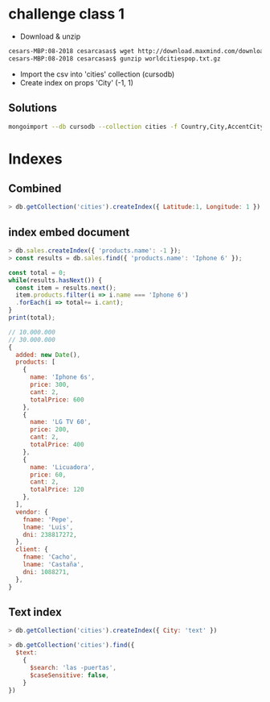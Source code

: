 # challenge class 1
- Download & unzip
```bash
cesars-MBP:08-2018 cesarcasas$ wget http://download.maxmind.com/download/worldcities/worldcitiespop.txt.gz  
cesars-MBP:08-2018 cesarcasas$ gunzip worldcitiespop.txt.gz
```

- Import the csv into 'cities' collection (cursodb)
- Create index on props 'City' (-1, 1)
## Solutions
```bash
mongoimport --db cursodb --collection cities -f Country,City,AccentCity,Region,Population,Latitude,Longitude --type csv --file worldcitiespop.txt

```

# Indexes
## Combined
```javascript
> db.getCollection('cities').createIndex({ Latitude:1, Longitude: 1 })
```

## index embed document
```javascript
> db.sales.createIndex({ 'products.name': -1 });
> const results = db.sales.find({ 'products.name': 'Iphone 6' });

const total = 0;
while(results.hasNext()) {
  const item = results.next();
  item.products.filter(i => i.name === 'Iphone 6')
  .forEach(i => total+= i.cant);
}
print(total);

// 10.000.000
// 30.000.000
{
  added: new Date(),
  products: [
    {
      name: 'Iphone 6s',
      price: 300,
      cant: 2,
      totalPrice: 600
    },
    {
      name: 'LG TV 60',
      price: 200,
      cant: 2,
      totalPrice: 400
    },
    {
      name: 'Licuadora',
      price: 60,
      cant: 2,
      totalPrice: 120
    },
  ],
  vendor: {
    fname: 'Pepe',
    lname: 'Luis',
    dni: 238817272,
  },
  client: {
    fname: 'Cacho',
    lname: 'Castaña',
    dni: 1088271,
  },
}
```


## Text index
```javascript
> db.getCollection('cities').createIndex({ City: 'text' })
```

```javascript
> db.getCollection('cities').find({
  $text:
    {
      $search: 'las -puertas',
      $caseSensitive: false,
    }
})

```
